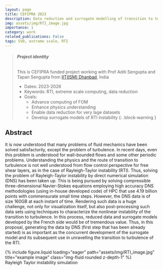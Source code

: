 ```yaml
---
layout: page
title: CEFIPRA 2023
description: Data reduction and surrogate modelling of transition to turbulence of Rayleigh-Taylor instability data obtained by DNS
img: assets/img/RTI_image.jpg
importance: 1
category: work
related_publications: False
tags: SVD, extreme scale, RTI
---
```


> ###### **Project identity**
> This is CEFIPRA funded project working with Prof Aditi Sengupta and Tapan Sengupta from [IIT(ISM) Dhanbad](https://www.iitism.ac.in/), India
> - Dates: 2023-2026
> - Keywords:  RTI, extreme scale computing, data reduction
> - Goals:
>   - Advance computing of FOM
>   - Enhance physics understanding
>   - Enable data reduction for very lage datasets
>   - Develop surrogate models of RTI instability 
{: .block-warning }

## Abstract
It is now understood that many problems of fluid mechanics have been solved satisfactorily, except the problem of turbulence. In recent days, even this problem is understood for wall-bounded flows  and some other periodic problems. Understanding the physics and the route of transition to turbulence is not well understood from flow control perspective for free shear layers, as in the case of Rayleigh-Taylor instability (RTI). Thus, solving the problem of Rayleigh-Taylor instability by direct numerical simulation (DNS) has been taken up. This is being pursued by solving compressible three-dimensional Navier-Stokes equations employing high accuracy DNS methodologies (using in-house developed code) of HPC that use 4.19 billion points with commensurate small time steps. However, the DNS data is of size 160GB at each instant of time. Rendering such data is a huge challenge, not only for visualization itself, but also post-processing such data sets using techniques to characterize the nonlinear instability of the transition to turbulence. In this process, reduced data and surrogate models developed by the French side would be of tremendous value. Thus, in this proposal, generating the data by DNS (first step that has been already started) is as important as the concurrent development of the surrogate model and its subsequent use in unravelling the transition to turbulence of the RTI. 

<div class="row">
    <div class="col-sm mt-3 mt-md-0">
        {% include figure.liquid loading="eager" path="assets/img/RTI_image.jpg" title="example image" class="img-fluid rounded z-depth-1" %}
    </div>
</div>
<div class="caption">
    Rayleigh Taylor instability simulation
</div>
